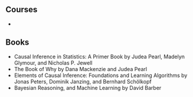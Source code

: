 ## Courses
- 

## Books
- Causal Inference in Statistics: A Primer Book by Judea Pearl, Madelyn Glymour, and Nicholas P. Jewell
- The Book of Why by Dana Mackenzie and Judea Pearl
- Elements of Causal Inference: Foundations and Learning Algorithms by Jonas Peters, Dominik Janzing, and Bernhard Schölkopf
- Bayesian Reasoning, and Machine Learning by David Barber
